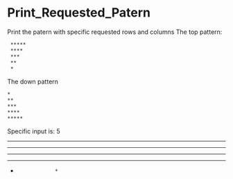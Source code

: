 # Print_Requested_Patern
Print the patern with specific requested rows and columns
The top pattern:
     
     *****
     ****
     ***
     **
     *
     
The down pattern

    *
    **
    ***
    ****
    *****

Specific input is: 5

* * * * * * * * * *
* * * *     * * * *
* * *         * * *
* *             * *
*                 *

